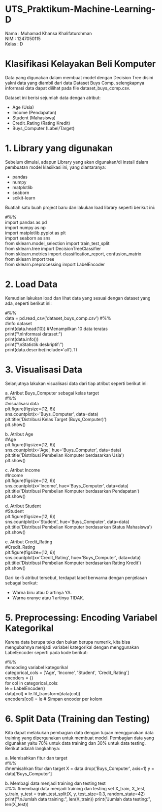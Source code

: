 # UTS_Praktikum-Machine-Learning-D
Nama  : Muhamad Khansa Khalifaturohman  
NIM   : 1247050115  
Kelas : D  

# Klasifikasi Kelayakan Beli Komputer  
Data yang digunakan dalam membuat model dengan Decision Tree disini yakni data yang diambil dari data Dataset Buys Comp, selengkapnya informasi data dapat dilihat pada file dataset_buys_comp.csv.  

Dataset ini berisi sejumlah data dengan atribut:
 - Age (Usia)
 - Income (Pendapatan)
 - Student (Mahasiswa)
 - Credit_Rating (Rating Kredit)
 - Buys_Computer (Label/Target)  

# 1. Library yang digunakan  
Sebelum dimulai, adapun Library yang akan digunakan/di install dalam pembuatan model klasiikasi ini, yang diantaranya:  
- pandas
- numpy
- matplotlib
- seaborn
- scikit-learn

Buatlah satu buah project baru dan lakukan load library seperti berikut ini:  

#%%  
import pandas as pd  
import numpy as np  
import matplotlib.pyplot as plt  
import seaborn as sns  
from sklearn.model_selection import train_test_split  
from sklearn.tree import DecisionTreeClassifier  
from sklearn.metrics import classification_report, confusion_matrix  
from sklearn import tree  
from sklearn.preprocessing import LabelEncoder

# 2. Load Data  
Kemudian lakukan load dan lihat data yang sesuai dengan dataset yang ada, seperti berikut ini:  

#%%  
data = pd.read_csv('dataset_buys_comp.csv')
#%%  
#info dataset  
print(data.head(10))  #Menampilkan 10 data teratas  
print("\nInformasi dataset:")  
print(data.info())  
print("\nStatistik deskriptif:")  
print(data.describe(include='all').T)  

# 3. Visualisasi Data  
Selanjutnya lakukan visualisasi data dari tiap atribut seperti berikut ini:  

a. Atribut Buys_Computer sebagai kelas target  
#%%  
#visualisasi data  
plt.figure(figsize=(12, 6))  
sns.countplot(x='Buys_Computer', data=data)  
plt.title('Distribusi Kelas Target (Buys_Computer)')  
plt.show() 

b. Atribut Age  
#Age  
plt.figure(figsize=(12, 6))  
sns.countplot(x='Age', hue='Buys_Computer', data=data)  
plt.title('Distribusi Pembelian Komputer berdasarkan Usia')  
plt.show()  

c. Atribut Income  
#Income  
plt.figure(figsize=(12, 6))  
sns.countplot(x='Income', hue='Buys_Computer', data=data)  
plt.title('Distribusi Pembelian Komputer berdasarkan Pendapatan')  
plt.show()  

d. Atribut Student  
#Student  
plt.figure(figsize=(12, 6))  
sns.countplot(x='Student', hue='Buys_Computer', data=data)  
plt.title('Distribusi Pembelian Komputer berdasarkan Status Mahasiswa')  
plt.show()  

e. Atribut Credit_Rating  
#Credit_Rating  
plt.figure(figsize=(12, 6))  
sns.countplot(x='Credit_Rating', hue='Buys_Computer', data=data)  
plt.title('Distribusi Pembelian Komputer berdasarkan Rating Kredit')  
plt.show()  

Dari ke-5 atribut tersebut, terdapat label berwarna dengan penjelasan sebagai berikut:  
- Warna biru atau 0 artinya YA.  
- Warna oranye atau 1 artinya TIDAK.  

# 5. Preprocessing: Encoding Variabel Kategorikal
Karena data berupa teks dan bukan berupa numerik, kita bisa mengubahnya menjadi variabel kategorikal dengan menggunakan LabelEncoder seperti pada kode berikut:  

#%%  
#encoding variabel kategorikal  
categorical_cols = ['Age', 'Income', 'Student', 'Credit_Rating']  
encoders = {}  
for col in categorical_cols:  
    le = LabelEncoder()  
    data[col] = le.fit_transform(data[col])  
    encoders[col] = le  # Simpan encoder per kolom  

# 6. Split Data (Training dan Testing)  
Kita dapat melakukan pembagian data dengan tujuan menggunakan data training yang dipergunakan untuk membuat model. Pembagian data yang digunakan yaitu 70% untuk data training dan 30% untuk data testing. Berikut adalah langkahnya:  

a. Memisahkan fitur dan target  
#%%  
#memisahkan fitur dan target
X = data.drop('Buys_Computer', axis=1)
y = data['Buys_Computer']

b. Membagi data menjadi training dan testing test  
#%%
#membagi data menjadi training dan testing set
X_train, X_test, y_train, y_test = train_test_split(X, y, test_size=0.3, random_state=42)
print("\nJumlah data training:", len(X_train))
print("Jumlah data testing:", len(X_test))
